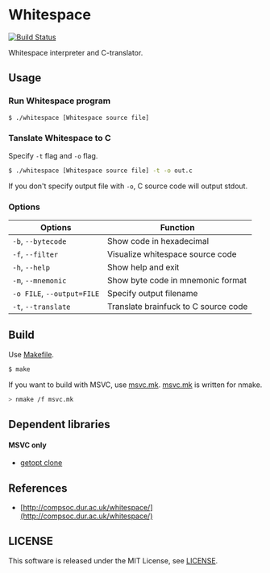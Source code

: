 Whitespace
==========

[![Build Status](https://travis-ci.org/koturn/Whitespace.png)](https://travis-ci.org/koturn/Whitespace)

Whitespace interpreter and C-translator.


## Usage

### Run Whitespace program

```sh
$ ./whitespace [Whitespace source file]
```

### Tanslate Whitespace to C

Specify ```-t``` flag and ```-o``` flag.

```sh
$ ./whitespace [Whitespace source file] -t -o out.c
```

If you don't specify output file with ```-o```, C source code will output
stdout.

### Options

Options                            | Function
-----------------------------------|------------------------------------
```-b```, ```--bytecode```         | Show code in hexadecimal
```-f```, ```--filter```           | Visualize whitespace source code
```-h```, ```--help```             | Show help and exit
```-m```, ```--mnemonic```         | Show byte code in mnemonic format
```-o FILE```, ```--output=FILE``` | Specify output filename
```-t```, ```--translate```        | Translate brainfuck to C source code


## Build

Use [Makefile](Makefile).

```sh
$ make
```

If you want to build with MSVC, use [msvc.mk](msvc.mk).
[msvc.mk](msvc.mk) is written for nmake.

```sh
> nmake /f msvc.mk
```


## Dependent libraries

#### MSVC only

- [getopt clone](https://github.com/koturn/getopt)


## References

- [http://compsoc.dur.ac.uk/whitespace/](http://compsoc.dur.ac.uk/whitespace/)


## LICENSE

This software is released under the MIT License, see [LICENSE](LICENSE).
